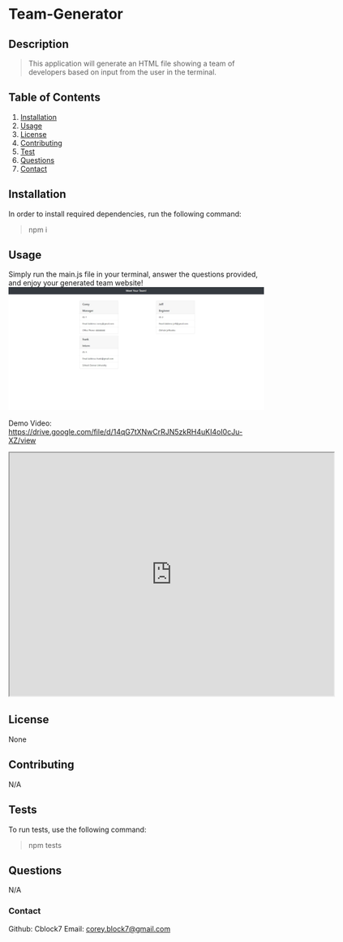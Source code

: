 # Team-Generator
## Description 
> This application will generate an HTML file showing a team of developers based on input from the user in the terminal. 

## Table of Contents 
1. [Installation](#installation) 
2. [Usage](#usage) 
3. [License](#license) 
4. [Contributing](#contributing) 
5. [Test](#tests)
6. [Questions](#questions)
7. [Contact](#contact) 

## Installation <a name="installation"></a>
In order to install required dependencies, run the following command:
> npm i 

## Usage 
Simply run the main.js file in your terminal, answer the questions provided, and enjoy your generated team website!
![](./images/team-generator-ss.JPG)

Demo Video:
https://drive.google.com/file/d/14qG7tXNwCrRJN5zkRH4uKI4oI0cJu-XZ/view

<iframe src="https://drive.google.com/file/d/14qG7tXNwCrRJN5zkRH4uKI4oI0cJu-XZ/preview" width="640" height="480"></iframe>

## License 
None 

## Contributing 
N/A 

## Tests 
To run tests, use the following command:
> npm tests 

## Questions 
N/A

### Contact
Github: Cblock7
Email: corey.block7@gmail.com    

    
